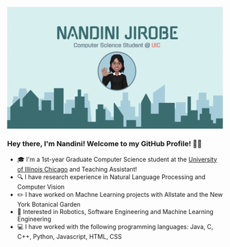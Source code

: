 ![github_banner](github_banner.gif)

### Hey there, I'm Nandini! Welcome to my GitHub Profile! 🙋‍♀️
- 🎓 I'm a 1st-year Graduate Computer Science student at the [University of Illinois Chicago](https://cs.uic.edu/) and Teaching Assistant!
- 🔍 I have research experience in Natural Language Processing and Computer Vision
- ✏️ I have worked on Machne Learning projects with Allstate and the New York Botanical Garden
- 🤖 Interested in Robotics, Software Engineering and Machine Learning Engineering
- 💻 I have worked with the following programming languages: Java, C, C++, Python, Javascript, HTML, CSS 




<!---
- 🔭 I’m currently working on ...
- 🌱 I’m currently learning ...Machine Organization, Languages and Automata
 👯 I’m looking to collaborate on ...
- 🤔 I’m looking for help with ...
- 💬 Ask me about ...
- 📫 How to reach me: ...
- 😄 Pronouns: ...she/her
- ⚡ Fun fact: ... 
<!---

